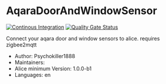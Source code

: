 # AqaraDoorAndWindowSensor

[![Continous Integration](https://gitlab.com/project-alice-assistant/skills/skill_AqaraDoorAndWindowSensor/badges/master/pipeline.svg)](https://gitlab.com/project-alice-assistant/skills/skill_AqaraDoorAndWindowSensor/pipelines/latest) [![Quality Gate Status](https://sonarcloud.io/api/project_badges/measure?project=project-alice-assistant_skill_AqaraDoorAndWindowSensor&metric=alert_status)](https://sonarcloud.io/dashboard?id=project-alice-assistant_skill_AqaraDoorAndWindowSensor)

Connect your aqara door and window sensors to alice. requires zigbee2mqtt

- Author: Psychokiller1888
- Maintainers: 
- Alice minimum Version: 1.0.0-b1
- Languages:
    en

